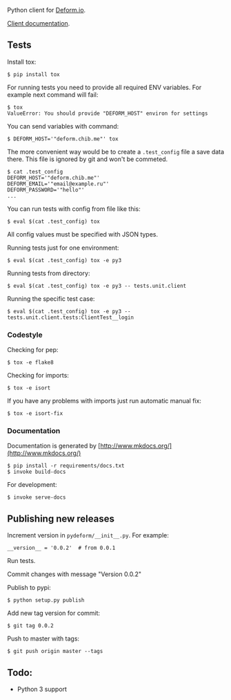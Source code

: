Python client for [Deform.io](https://deform.io).

[Client documentation](http://deformio.github.io/python-deform/).

## Tests

Install tox:

    $ pip install tox

For running tests you need to provide all required ENV variables. For example
next command will fail:

    $ tox
    ValueError: You should provide "DEFORM_HOST" environ for settings

You can send variables with command:

    $ DEFORM_HOST='"deform.chib.me"' tox

The more convenient way would be to create a `.test_config` file a save data there.
This file is ignored by git and won't be commeted.

    $ cat .test_config
    DEFORM_HOST='"deform.chib.me"'
    DEFORM_EMAIL='"email@example.ru"'
    DEFORM_PASSWORD='"hello"'
    ...

You can run tests with config from file like this:

    $ eval $(cat .test_config) tox

All config values must be specified with JSON types.

Running tests just for one environment:

    $ eval $(cat .test_config) tox -e py3

Running tests from directory:

    $ eval $(cat .test_config) tox -e py3 -- tests.unit.client

Running the specific test case:

    $ eval $(cat .test_config) tox -e py3 -- tests.unit.client.tests:ClientTest__login

### Codestyle

Checking for pep:

    $ tox -e flake8

Checking for imports:

    $ tox -e isort

If you have any problems with imports just run automatic manual fix:

    $ tox -e isort-fix

### Documentation

Documentation is generated by [http://www.mkdocs.org/](http://www.mkdocs.org/)

    $ pip install -r requirements/docs.txt
    $ invoke build-docs

For development:

    $ invoke serve-docs


## Publishing new releases

Increment version in `pydeform/__init__.py`. For example:

    __version__ = '0.0.2'  # from 0.0.1

Run tests.

Commit changes with message "Version 0.0.2"

Publish to pypi:

    $ python setup.py publish

Add new tag version for commit:

    $ git tag 0.0.2

Push to master with tags:

    $ git push origin master --tags


## Todo:

* Python 3 support
